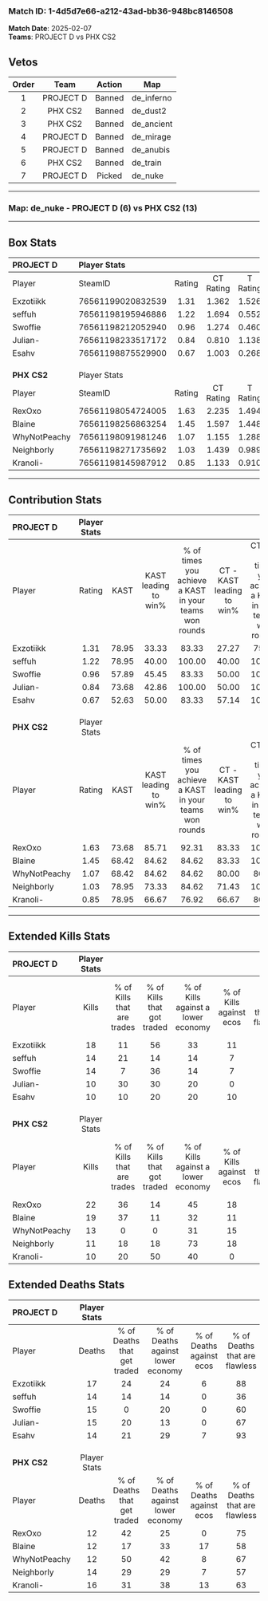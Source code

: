 ### Match ID: 1-4d5d7e66-a212-43ad-bb36-948bc8146508  
**Match Date**: 2025-02-07  
**Teams**: PROJECT D vs PHX CS2  

## Vetos  

| Order | Team | Action | Map |
| :---: | :--: | :----: | --- |
| 1 | PROJECT D | Banned | de_inferno |
| 2 | PHX CS2 | Banned | de_dust2 |
| 3 | PHX CS2 | Banned | de_ancient |
| 4 | PROJECT D | Banned | de_mirage |
| 5 | PROJECT D | Banned | de_anubis |
| 6 | PHX CS2 | Banned | de_train |
| 7 | PROJECT D | Picked | de_nuke |

---  

### **Map**: de_nuke - PROJECT D (6) vs PHX CS2 (13)  
---  

## Box Stats  

| **PROJECT D** | Player Stats      |        |           |          |       |       |       |         |        |      |     |
| :- | :- | :-: | :-: | :-: | :-: | :-: | :-: | :-: | :-: | :-: | :-: |
| Player        | SteamID           | Rating | CT Rating | T Rating | KAST  |  ADR  | Kills | Assists | Deaths | K/D  | HS% |
| Exzotiikk     | 76561199020832539 |  1.31  |   1.362   |  1.526   | 78.95 | 97.9  |  18   |    3    |   17   | 1.06 | 72  |
| seffuh        | 76561198195946886 |  1.22  |   1.694   |  0.552   | 78.95 | 91.2  |  14   |    8    |   14   | 1.00 | 42  |
| Swoffie       | 76561198212052940 |  0.96  |   1.274   |  0.460   | 57.89 | 79.4  |  14   |    2    |   15   | 0.93 | 57  |
| Julian-       | 76561198233517172 |  0.84  |   0.810   |  1.138   | 73.68 | 64.3  |  10   |    1    |   15   | 0.67 | 60  |
| Esahv         | 76561198875529900 |  0.67  |   1.003   |  0.268   | 52.63 | 48.7  |  10   |    2    |   14   | 0.71 | 10  |
|               |                   |        |           |          |       |       |       |         |        |      |     |
|               |                   |        |           |          |       |       |       |         |        |      |     |
|               |                   |        |           |          |       |       |       |         |        |      |     |
| **PHX CS2**   | Player Stats      |        |           |          |       |       |       |         |        |      |     |
| Player        | SteamID           | Rating | CT Rating | T Rating | KAST  |  ADR  | Kills | Assists | Deaths | K/D  | HS% |
| RexOxo        | 76561198054724005 |  1.63  |   2.235   |  1.494   | 73.68 | 107.0 |  22   |    4    |   12   | 1.83 | 54  |
| Blaine        | 76561198256863254 |  1.45  |   1.597   |  1.448   | 68.42 | 103.2 |  19   |    5    |   12   | 1.58 | 52  |
| WhyNotPeachy  | 76561198091981246 |  1.07  |   1.155   |  1.288   | 68.42 | 74.4  |  13   |    3    |   12   | 1.08 | 23  |
| Neighborly    | 76561198271735692 |  1.03  |   1.439   |  0.989   | 78.95 | 72.8  |  11   |   10    |   14   | 0.79 | 45  |
| Kranoli-      | 76561198145987912 |  0.85  |   1.133   |  0.910   | 78.95 | 58.2  |  10   |    4    |   16   | 0.63 | 40  |
---  

## Contribution Stats  

| **PROJECT D** | Player Stats |       |                      |                                                        |                           |                                                             |                          |                                                            |
| :- | :-: | :-: | :-: | :-: | :-: | :-: | :-: | :-: |
| Player        |    Rating    | KAST  | KAST leading to win% | % of times you achieve a KAST in your teams won rounds | CT - KAST leading to win% | CT - % of times you achieve a KAST in your teams won rounds | T - KAST leading to win% | T - % of times you achieve a KAST in your teams won rounds |
| Exzotiikk     |     1.31     | 78.95 |        33.33         |                         83.33                          |           27.27           |                            75.00                            |          50.00           |                           100.00                           |
| seffuh        |     1.22     | 78.95 |        40.00         |                         100.00                         |           40.00           |                           100.00                            |          40.00           |                           100.00                           |
| Swoffie       |     0.96     | 57.89 |        45.45         |                         83.33                          |           50.00           |                           100.00                            |          33.33           |                           50.00                            |
| Julian-       |     0.84     | 73.68 |        42.86         |                         100.00                         |           50.00           |                           100.00                            |          33.33           |                           100.00                           |
| Esahv         |     0.67     | 52.63 |        50.00         |                         83.33                          |           57.14           |                           100.00                            |          33.33           |                           50.00                            |
|               |              |       |                      |                                                        |                           |                                                             |                          |                                                            |
|               |              |       |                      |                                                        |                           |                                                             |                          |                                                            |
|               |              |       |                      |                                                        |                           |                                                             |                          |                                                            |
| **PHX CS2**   | Player Stats |       |                      |                                                        |                           |                                                             |                          |                                                            |
| Player        |    Rating    | KAST  | KAST leading to win% | % of times you achieve a KAST in your teams won rounds | CT - KAST leading to win% | CT - % of times you achieve a KAST in your teams won rounds | T - KAST leading to win% | T - % of times you achieve a KAST in your teams won rounds |
| RexOxo        |     1.63     | 73.68 |        85.71         |                         92.31                          |           83.33           |                           100.00                            |          87.50           |                           87.50                            |
| Blaine        |     1.45     | 68.42 |        84.62         |                         84.62                          |           83.33           |                           100.00                            |          85.71           |                           75.00                            |
| WhyNotPeachy  |     1.07     | 68.42 |        84.62         |                         84.62                          |           80.00           |                            80.00                            |          87.50           |                           87.50                            |
| Neighborly    |     1.03     | 78.95 |        73.33         |                         84.62                          |           71.43           |                           100.00                            |          75.00           |                           75.00                            |
| Kranoli-      |     0.85     | 78.95 |        66.67         |                         76.92                          |           66.67           |                            80.00                            |          66.67           |                           75.00                            |
---  

## Extended Kills Stats  

| **PROJECT D** | Player Stats |                            |                            |                                    |                         |                              |                                 |                                       |                    |           |
| :- | :-: | :-: | :-: | :-: | :-: | :-: | :-: | :-: | :-: | :-: |
| Player        |    Kills     | % of Kills that are trades | % of Kills that got traded | % of Kills against a lower economy | % of Kills against ecos | % of Kills that are flawless | % of Kills that are close duels | % of Kills that are assisted by flash | Pistol Round Kills | AWP Kills |
| Exzotiikk     |      18      |             11             |             56             |                 33                 |           11            |              72              |                6                |                   0                   |         1          |     1     |
| seffuh        |      14      |             21             |             14             |                 14                 |            7            |              43              |               14                |                   0                   |         0          |     1     |
| Swoffie       |      14      |             7              |             36             |                 14                 |            7            |              86              |                0                |                   0                   |         0          |     2     |
| Julian-       |      10      |             30             |             30             |                 20                 |            0            |              60              |               10                |                   0                   |         0          |     0     |
| Esahv         |      10      |             10             |             20             |                 20                 |           10            |              50              |               10                |                   0                   |         7          |     0     |
|               |              |                            |                            |                                    |                         |                              |                                 |                                       |                    |           |
|               |              |                            |                            |                                    |                         |                              |                                 |                                       |                    |           |
|               |              |                            |                            |                                    |                         |                              |                                 |                                       |                    |           |
| **PHX CS2**   | Player Stats |                            |                            |                                    |                         |                              |                                 |                                       |                    |           |
| Player        |    Kills     | % of Kills that are trades | % of Kills that got traded | % of Kills against a lower economy | % of Kills against ecos | % of Kills that are flawless | % of Kills that are close duels | % of Kills that are assisted by flash | Pistol Round Kills | AWP Kills |
| RexOxo        |      22      |             36             |             14             |                 45                 |           18            |              73              |                0                |                   5                   |         0          |     6     |
| Blaine        |      19      |             37             |             11             |                 32                 |           11            |              74              |               11                |                  11                   |         2          |     2     |
| WhyNotPeachy  |      13      |             0              |             0              |                 31                 |           15            |              77              |                8                |                   0                   |         6          |     1     |
| Neighborly    |      11      |             18             |             18             |                 73                 |           18            |              45              |                9                |                   0                   |         0          |     0     |
| Kranoli-      |      10      |             20             |             50             |                 40                 |            0            |              60              |               10                |                   0                   |         0          |     1     |
## Extended Deaths Stats  

| **PROJECT D** | Player Stats |                             |                                   |                          |                               |                            |                           |               |
| :- | :-: | :-: | :-: | :-: | :-: | :-: | :-: | :-: |
| Player        |    Deaths    | % of Deaths that get traded | % of Deaths against lower economy | % of Deaths against ecos | % of Deaths that are flawless | % of Deaths that are close | % of Deaths while blinded | Deaths to AWP |
| Exzotiikk     |      17      |             24              |                24                 |            6             |              88               |             6              |             6             |       1       |
| seffuh        |      14      |             14              |                14                 |            0             |              36               |             7              |             0             |       1       |
| Swoffie       |      15      |              0              |                20                 |            0             |              60               |             7              |             0             |       2       |
| Julian-       |      15      |             20              |                13                 |            0             |              67               |             13             |             7             |       2       |
| Esahv         |      14      |             21              |                29                 |            7             |              93               |             0              |             7             |       2       |
|               |              |                             |                                   |                          |                               |                            |                           |               |
|               |              |                             |                                   |                          |                               |                            |                           |               |
|               |              |                             |                                   |                          |                               |                            |                           |               |
| **PHX CS2**   | Player Stats |                             |                                   |                          |                               |                            |                           |               |
| Player        |    Deaths    | % of Deaths that get traded | % of Deaths against lower economy | % of Deaths against ecos | % of Deaths that are flawless | % of Deaths that are close | % of Deaths while blinded | Deaths to AWP |
| RexOxo        |      12      |             42              |                25                 |            0             |              75               |             0              |             0             |       1       |
| Blaine        |      12      |             17              |                33                 |            17            |              58               |             8              |             0             |       3       |
| WhyNotPeachy  |      12      |             50              |                42                 |            8             |              67               |             8              |             0             |       0       |
| Neighborly    |      14      |             29              |                29                 |            7             |              57               |             0              |             0             |       3       |
| Kranoli-      |      16      |             31              |                38                 |            13            |              63               |             19             |             0             |       1       |
